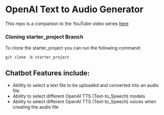 # OpenAI Text to Audio Generator

This repo is a companion to the YouTube video series <a href="#">here</a>


### Cloning starter_project Branch
To clone the starter_project you can run the following command:

```
git clone -b starter_project 
```

## Chatbot Features include:
- Ability to select a text file to be uploaded and converted into an audio file
- Ability to select different OpenAI TTS (Text-to_Speech) models
- Ability to select different OpenAI TTS (Text-to_Speech) voices when creating the audio file


